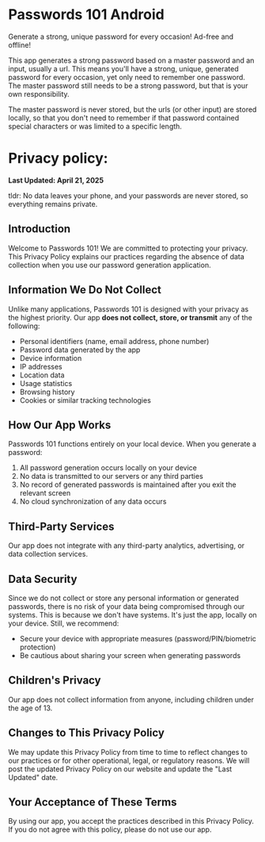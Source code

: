 # Passwords 101 Android
Generate a strong, unique password for every occasion! Ad-free and offline!

This app generates a strong password based on a master password and an input, usually a url. This means you'll have a strong, unique, generated password for every occasion, yet only need to remember one password. The master password still needs to be a strong password, but that is your own responsibility.

The master password is never stored, but the urls (or other input) are stored locally, so that you don't need to remember if that password contained special characters or was limited to a specific length.

# Privacy policy:
**Last Updated: April 21, 2025**

tldr: No data leaves your phone, and your passwords are never stored, so everything remains private.

## Introduction

Welcome to Passwords 101! We are committed to protecting your privacy. This Privacy Policy explains our practices regarding the absence of data collection when you use our password generation application.

## Information We Do Not Collect

Unlike many applications, Passwords 101 is designed with your privacy as the highest priority. Our app **does not collect, store, or transmit** any of the following:

- Personal identifiers (name, email address, phone number)
- Password data generated by the app
- Device information
- IP addresses
- Location data
- Usage statistics
- Browsing history
- Cookies or similar tracking technologies

## How Our App Works

Passwords 101 functions entirely on your local device. When you generate a password:

1. All password generation occurs locally on your device
2. No data is transmitted to our servers or any third parties
3. No record of generated passwords is maintained after you exit the relevant screen
4. No cloud synchronization of any data occurs

## Third-Party Services

Our app does not integrate with any third-party analytics, advertising, or data collection services.

## Data Security

Since we do not collect or store any personal information or generated passwords, there is no risk of your data being compromised through our systems. This is because we don't have systems. It's just the app, locally on your device. Still, we recommend:

- Secure your device with appropriate measures (password/PIN/biometric protection)
- Be cautious about sharing your screen when generating passwords

## Children's Privacy

Our app does not collect information from anyone, including children under the age of 13.

## Changes to This Privacy Policy

We may update this Privacy Policy from time to time to reflect changes to our practices or for other operational, legal, or regulatory reasons. We will post the updated Privacy Policy on our website and update the "Last Updated" date.

## Your Acceptance of These Terms

By using our app, you accept the practices described in this Privacy Policy. If you do not agree with this policy, please do not use our app.
